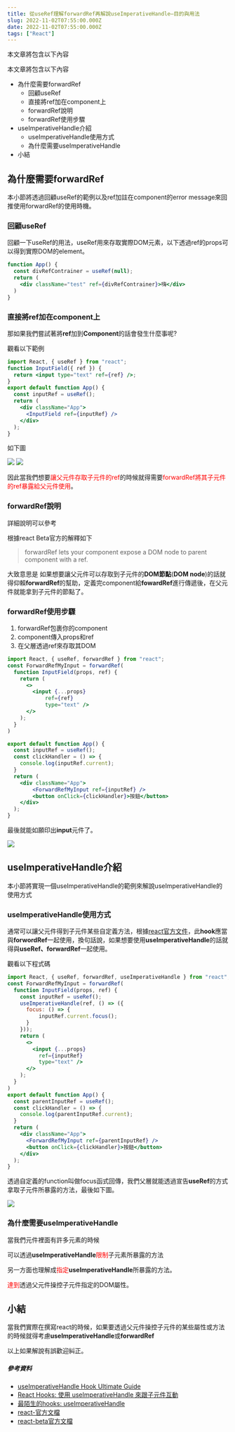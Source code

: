 ```yaml
---
title: 從useRef理解forwardRef再解說useImperativeHandle—目的與用法
slug: 2022-11-02T07:55:00.000Z
date: 2022-11-02T07:55:00.000Z
tags: ["React"]
---
```


<style> 
.rem25{
font-size:2.5rem;
}
.rem40{
font-size:4.0rem;
}
.red {
color:red;
}
.gray{
background-color:#d3d3d3;
}
</style>

本文章將包含以下內容

本文章將包含以下內容
- 為什麼需要forwardRef
  - 回顧useRef
  - 直接將ref加在component上
  - forwardRef說明
  - forwardRef使用步驟
- useImperativeHandle介紹
  - useImperativeHandle使用方式
  - 為什麼需要useImperativeHandle
- 小結

## 為什麼需要forwardRef

本小節將透過回顧useRef的範例以及ref加註在component的error message來回推使用forwardRef的使用時機。

### 回顧useRef

回顧一下useRef的用法，useRef用來存取實際DOM元素，以下透過ref的props可以得到實際DOM的element。

```jsx
function App() {
  const divRefContrainer = useRef(null);
  return (
    <div className="test" ref={divRefContrainer}>嗨</div>
  )
}
```

### 直接將ref加在component上
那如果我們嘗試著將**ref**加到**Component**的話會發生什麼事呢?

觀看以下範例

```jsx
import React, { useRef } from "react";
function InputField({ ref }) {
  return <input type="text" ref={ref} />;
}
export default function App() {
  const inputRef = useRef();
  return (
    <div className="App">
      <InputField ref={inputRef} />
    </div>
  );
}
```

如下圖

![](https://i.imgur.com/MUEL3dD.png)
![](https://i.imgur.com/0rNMOhj.png)

因此當我們想要<span class="red">讓父元件存取子元件的ref</span>的時候就得需要<span class="red">forwardRef將其子元件的ref暴露給父元件使用</span>。

### forwardRef說明
詳細說明可以參考

根據react Beta官方的解釋如下
> forwardRef lets your component expose a DOM node to parent component with a ref.

大致意思是
如果想要讓父元件可以存取到子元件的**DOM節點**(**DOM node**)的話就得仰賴**forwardRef**的幫助，定義完component給**fowardRef**進行傳遞後，在父元件就能拿到子元件的節點了。

### forwardRef使用步驟

1. forwardRef包裹你的component
2. component傳入props和ref
3. 在父層透過ref來存取其DOM

```jsx
import React, { useRef, forwardRef } from "react";
const ForwardRefMyInput = forwardRef(
  function InputField(props, ref) {
    return (
      <>
        <input {...props}
            ref={ref}
            type="text" />
      </>
    );
  }
)

export default function App() {
  const inputRef = useRef();
  const clickHandler = () => {
    console.log(inputRef.current);
  }
  return (
    <div className="App">
        <ForwardRefMyInput ref={inputRef} />
        <button onClick={clickHandler}>按鈕</button>
    </div>
  );
}
```

最後就能如願印出**input**元件了。

![](https://i.imgur.com/PLpZCR3.png)

## useImperativeHandle介紹

本小節將實現一個useImperativeHandle的範例來解說useImperativeHandle的使用方式

### useImperativeHandle使用方式
通常可以讓父元件得到子元件某些自定義方法，根據[react官方文件](https://zh-hant.reactjs.org/docs/hooks-reference.html#useimperativehandle)，此**hook**應當與**forwordRef**一起使用，換句話說，如果想要使用**useImperativeHandle**的話就得與**useRef、forwardRef**一起使用。

觀看以下程式碼
```jsx
import React, { useRef, forwardRef, useImperativeHandle } from "react";
const ForwardRefMyInput = forwardRef(
  function InputField(props, ref) {
    const inputRef = useRef();
    useImperativeHandle(ref, () => ({
      focus: () => {
          inputRef.current.focus();
      }
    }));
    return (
      <>
        <input {...props}
          ref={inputRef}
          type="text" />
      </>
    );
  }
)
export default function App() {
  const parentInputRef = useRef();
  const clickHandler = () => {
    console.log(parentInputRef.current);
  }
  return (
    <div className="App">
      <ForwardRefMyInput ref={parentInputRef} />
      <button onClick={clickHandler}>按鈕</button>
    </div>
  );
}
```

透過自定義的function叫做focus函式回傳，我們父層就能透過宣告**useRef**的方式拿取子元件所暴露的方法，最後如下圖。

![](https://i.imgur.com/K1tqiTd.png)

### 為什麼需要useImperativeHandle

當我們元件裡面有許多元素的時候

可以透過**useImperativeHandle**<span class="red">限制</span>子元素所暴露的方法

另一方面也理解成<span class="red">指定</span>**useImperativeHandle**所暴露的方法。

<span class="red">達到</span>透過父元件操控子元件指定的DOM屬性。

## 小結

當我們實際在撰寫react的時候，如果要透過父元件操控子元件的某些屬性或方法的時候就得考慮**useImperativeHandle**或**forwardRef**

以上如果解說有誤歡迎糾正。

##### 參考資料

- [useImperativeHandle Hook Ultimate Guide](https://blog.webdevsimplified.com/2022-06/use-imperative-handle/)
- [React Hooks: 使用 useImperativeHandle 來跟子元件互動](https://z3388638.medium.com/react-hooks-%E4%BD%BF%E7%94%A8-useimperativehandle-%E4%BE%86%E8%B7%9F%E5%AD%90%E5%85%83%E4%BB%B6%E4%BA%92%E5%8B%95-2b543bec3e8a)
- [最陌生的hooks: useImperativeHandle](https://segmentfault.com/a/1190000040758640)
- [react-官方文檔](https://reactjs.org/docs/hooks-reference.html#useimperativehandle)
- [react-beta官方文檔](https://beta.reactjs.org/apis/react/useRef#referencing-a-value-with-a-ref)